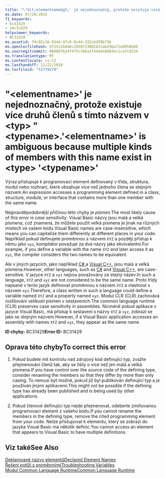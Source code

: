 ```yaml
---
title: "\"&lt;elementname&gt;' je nejednoznačný, protože existuje více druhů členů s tímto názvem v &lt;typ&gt; \"&lt;typename&gt;."
ms.date: 07/20/2015
f1_keywords:
- bc31429
- vbc31429
helpviewer_keywords:
- BC31429
ms.assetid: fdc92c16-934d-47c0-9c44-332cbd58b73b
ms.openlocfilehash: bf2512b446c2958f33802822ab29ba71e8058b80
ms.sourcegitcommit: 0888d7b24f475c346a3f444de8d83ec1ca7cd234
ms.translationtype: MT
ms.contentlocale: cs-CZ
ms.lasthandoff: 12/22/2018
ms.locfileid: "53779279"
---
```

# <a name="ltelementnamegt-is-ambiguous-because-multiple-kinds-of-members-with-this-name-exist-in-lttypegt-lttypenamegt"></a><span data-ttu-id="4de84-102">"&lt;elementname&gt;' je nejednoznačný, protože existuje více druhů členů s tímto názvem v &lt;typ&gt; "&lt;typename&gt;.</span><span class="sxs-lookup"><span data-stu-id="4de84-102">'&lt;elementname&gt;' is ambiguous because multiple kinds of members with this name exist in &lt;type&gt; '&lt;typename&gt;'</span></span>
<span data-ttu-id="4de84-103">Výraz přistupuje k programovací element definovaný v třída, struktura, modul nebo rozhraní, které obsahuje více než jednoho člena se stejným názvem.</span><span class="sxs-lookup"><span data-stu-id="4de84-103">An expression accesses a programming element defined in a class, structure, module, or interface that contains more than one member with the same name.</span></span>  
  
 <span data-ttu-id="4de84-104">Nejpravděpodobnější příčinou této chyby je *písmen*.</span><span class="sxs-lookup"><span data-stu-id="4de84-104">The most likely cause of this error is *case sensitivity*.</span></span> <span data-ttu-id="4de84-105">Visual Basic názvy jsou malá a velká písmena, což znamená, že můžete použít velká písmena je jinak na různých místech ve vašem kódu.</span><span class="sxs-lookup"><span data-stu-id="4de84-105">Visual Basic names are case-insensitive, which means you can capitalize them differently at different places in your code.</span></span> <span data-ttu-id="4de84-106">Například pokud definujete proměnnou s názvem `XYZ` a později přístup k němu jako `xyz`, kompilátor považuje za dva názvy jako ekvivalentní.</span><span class="sxs-lookup"><span data-stu-id="4de84-106">For example, if you define a variable with the name `XYZ` and later access it as `xyz`, the compiler considers the two names to be equivalent.</span></span>  
  
 <span data-ttu-id="4de84-107">Ale v jiných jazycích, jako například [ C# ](../../csharp/index.md) a [Visual C++](/cpp/index), jsou malá a velká písmena.</span><span class="sxs-lookup"><span data-stu-id="4de84-107">However, other languages, such as [C#](../../csharp/index.md) and [Visual C++](/cpp/index), are case-sensitive.</span></span> <span data-ttu-id="4de84-108">V jazyce `XYZ` a `xyz` nejsou považovány za stejný název.</span><span class="sxs-lookup"><span data-stu-id="4de84-108">In such a language, `XYZ` and `xyz` are not considered to be the same name.</span></span> <span data-ttu-id="4de84-109">Proto třídy napsané v tento jazyk definovat proměnnou s názvem `XYZ` a vlastnost s názvem `xyz`.</span><span class="sxs-lookup"><span data-stu-id="4de84-109">Therefore, a class written in such a language could define a variable named `XYZ` and a property named `xyz`.</span></span> <span data-ttu-id="4de84-110">Modul CLR (CLR) zachovává rozlišování velikosti písmen v sestaveních.</span><span class="sxs-lookup"><span data-stu-id="4de84-110">The common language runtime (CLR) preserves case sensitivity in assemblies.</span></span> <span data-ttu-id="4de84-111">Nicméně pokud aplikace v jazyce Visual Basic, má přístup k sestavení s názvy `XYZ` a `xyz`, zobrazí se jako se stejným názvem.</span><span class="sxs-lookup"><span data-stu-id="4de84-111">However, if a Visual Basic application accesses an assembly with names `XYZ` and `xyz`, they appear as the same name.</span></span>  
  
 <span data-ttu-id="4de84-112">**ID chyby:** BC31429</span><span class="sxs-lookup"><span data-stu-id="4de84-112">**Error ID:** BC31429</span></span>  
  
## <a name="to-correct-this-error"></a><span data-ttu-id="4de84-113">Oprava této chyby</span><span class="sxs-lookup"><span data-stu-id="4de84-113">To correct this error</span></span>  
  
1.  <span data-ttu-id="4de84-114">Pokud budete mít kontrolu nad zdrojový kód definující typ, zvažte přejmenování členů tak, aby se lišily o více než jen malá a velká písmena.</span><span class="sxs-lookup"><span data-stu-id="4de84-114">If you have control over the source code of the defining type, consider renaming the members so that they differ by more than only casing.</span></span> <span data-ttu-id="4de84-115">To nemusí být možné, pokud již byl publikován definující typ a je používán jinými aplikacemi.</span><span class="sxs-lookup"><span data-stu-id="4de84-115">This might not be possible if the defining type has already been published and is being used by other applications.</span></span>  
  
2.  <span data-ttu-id="4de84-116">Pokud členové definující typ nejde přejmenovat, odeberte zmiňovanou programovací element z vašeho kódu.</span><span class="sxs-lookup"><span data-stu-id="4de84-116">If you cannot rename the members in the defining type, remove the cited programming element from your code.</span></span> <span data-ttu-id="4de84-117">Nelze přistupovat k elementu, který se zobrazí do jazyka Visual Basic má několik definic.</span><span class="sxs-lookup"><span data-stu-id="4de84-117">You cannot access an element that appears to Visual Basic to have multiple definitions.</span></span>  
  
## <a name="see-also"></a><span data-ttu-id="4de84-118">Viz také</span><span class="sxs-lookup"><span data-stu-id="4de84-118">See Also</span></span>  
 [<span data-ttu-id="4de84-119">Deklarované názvy elementů</span><span class="sxs-lookup"><span data-stu-id="4de84-119">Declared Element Names</span></span>](../../visual-basic/programming-guide/language-features/declared-elements/declared-element-names.md)  
 [<span data-ttu-id="4de84-120">Řešení potíží s proměnnými</span><span class="sxs-lookup"><span data-stu-id="4de84-120">Troubleshooting Variables</span></span>](../../visual-basic/programming-guide/language-features/variables/troubleshooting-variables.md)  
 [<span data-ttu-id="4de84-121">Modul Common Language Runtime</span><span class="sxs-lookup"><span data-stu-id="4de84-121">Common Language Runtime</span></span>](../../standard/clr.md)
